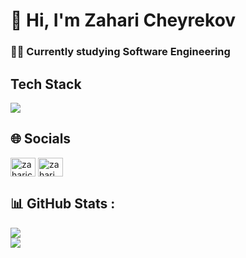 # 👋 Hi, I'm Zahari Cheyrekov

### 👨‍💻 Currently studying Software Engineering

## Tech Stack

<a href="https://skillicons.dev">
   <img src="https://skillicons.dev/icons?i=js,html,css,react,java,firebase" />
</a>

## 🌐 Socials
<p align="left">
<a href="https://www.linkedin.com/in/zahari-cheyrekov-5647a9227/" target="blank"><img align="center" src="https://raw.githubusercontent.com/rahuldkjain/github-profile-readme-generator/master/src/images/icons/Social/linked-in-alt.svg" alt="zaharicheyrekov" height="30" width="40" /></a>
<a href="https://www.facebook.com/zahari.cheyrekov/" target="blank"><img align="center" src="https://raw.githubusercontent.com/rahuldkjain/github-profile-readme-generator/master/src/images/icons/Social/facebook.svg" alt="zahari cheyrekov" height="30" width="40" /></a>
</p>

## 📊 GitHub Stats :
![](https://github-readme-stats.vercel.app/api/top-langs/?username=ZahariCheyrekov&theme=dark&hide_border=false&include_all_commits=true&count_private=true&layout=compact)<br/>
![](https://github-readme-streak-stats.herokuapp.com/?user=ZahariCheyrekov&theme=dark&hide_border=false)
 

